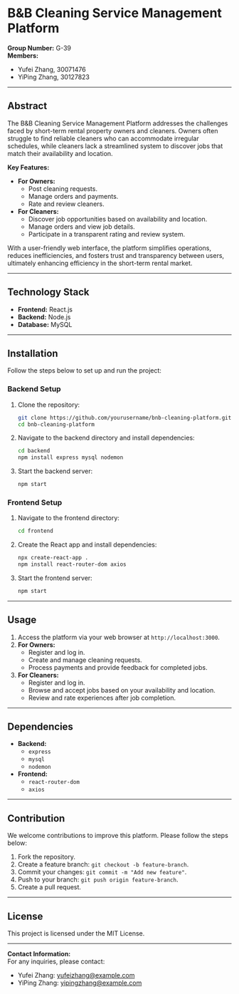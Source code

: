 # B&B Cleaning Service Management Platform

**Group Number:** G-39  
**Members:**  
- Yufei Zhang, 30071476  
- YiPing Zhang, 30127823  

---

## Abstract

The B&B Cleaning Service Management Platform addresses the challenges faced by short-term rental property owners and cleaners. Owners often struggle to find reliable cleaners who can accommodate irregular schedules, while cleaners lack a streamlined system to discover jobs that match their availability and location. 

**Key Features:**
- **For Owners:**  
  - Post cleaning requests.  
  - Manage orders and payments.  
  - Rate and review cleaners.  
- **For Cleaners:**  
  - Discover job opportunities based on availability and location.  
  - Manage orders and view job details.  
  - Participate in a transparent rating and review system.  

With a user-friendly web interface, the platform simplifies operations, reduces inefficiencies, and fosters trust and transparency between users, ultimately enhancing efficiency in the short-term rental market.

---

## Technology Stack

- **Frontend:** React.js  
- **Backend:** Node.js  
- **Database:** MySQL  

---

## Installation

Follow the steps below to set up and run the project:

### Backend Setup

1. Clone the repository:
    ```bash
    git clone https://github.com/yourusername/bnb-cleaning-platform.git
    cd bnb-cleaning-platform
    ```

2. Navigate to the backend directory and install dependencies:
    ```bash
    cd backend
    npm install express mysql nodemon
    ```

3. Start the backend server:
    ```bash
    npm start
    ```

### Frontend Setup

1. Navigate to the frontend directory:
    ```bash
    cd frontend
    ```

2. Create the React app and install dependencies:
    ```bash
    npx create-react-app .
    npm install react-router-dom axios
    ```

3. Start the frontend server:
    ```bash
    npm start
    ```

---

## Usage

1. Access the platform via your web browser at `http://localhost:3000`.
2. **For Owners:**
   - Register and log in.
   - Create and manage cleaning requests.
   - Process payments and provide feedback for completed jobs.
3. **For Cleaners:**
   - Register and log in.
   - Browse and accept jobs based on your availability and location.
   - Review and rate experiences after job completion.

---

## Dependencies

- **Backend:**  
  - `express`  
  - `mysql`  
  - `nodemon`  
- **Frontend:**  
  - `react-router-dom`  
  - `axios`

---

## Contribution

We welcome contributions to improve this platform. Please follow the steps below:  
1. Fork the repository.  
2. Create a feature branch: `git checkout -b feature-branch`.  
3. Commit your changes: `git commit -m "Add new feature"`.  
4. Push to your branch: `git push origin feature-branch`.  
5. Create a pull request.

---

## License

This project is licensed under the MIT License.

---

**Contact Information:**  
For any inquiries, please contact:  
- Yufei Zhang: yufeizhang@example.com  
- YiPing Zhang: yipingzhang@example.com

